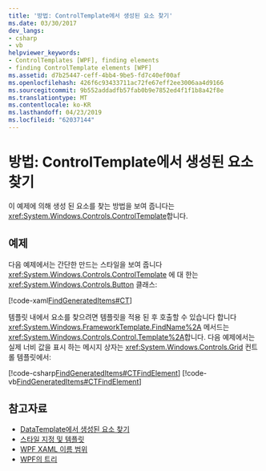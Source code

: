 ```yaml
---
title: '방법: ControlTemplate에서 생성된 요소 찾기'
ms.date: 03/30/2017
dev_langs:
- csharp
- vb
helpviewer_keywords:
- ControlTemplates [WPF], finding elements
- finding ControlTemplate elements [WPF]
ms.assetid: d7b25447-ceff-4bb4-9be5-fd7c40ef00af
ms.openlocfilehash: 426f6c93433711ac72fe67eff2ee3006aa4d9166
ms.sourcegitcommit: 9b552addadfb57fab0b9e7852ed4f1f1b8a42f8e
ms.translationtype: MT
ms.contentlocale: ko-KR
ms.lasthandoff: 04/23/2019
ms.locfileid: "62037144"
---
```

# <a name="how-to-find-controltemplate-generated-elements"></a>방법: ControlTemplate에서 생성된 요소 찾기
이 예제에 의해 생성 된 요소를 찾는 방법을 보여 줍니다는 <xref:System.Windows.Controls.ControlTemplate>합니다.  
  
## <a name="example"></a>예제  
 다음 예제에서는 간단한 만드는 스타일을 보여 줍니다 <xref:System.Windows.Controls.ControlTemplate> 에 대 한는 <xref:System.Windows.Controls.Button> 클래스:  
  
 [!code-xaml[FindGeneratedItems#CT](~/samples/snippets/csharp/VS_Snippets_Wpf/FindGeneratedItems/CSharp/Window1.xaml#ct)]  
  
 템플릿 내에서 요소를 찾으려면 템플릿을 적용 된 후 호출할 수 있습니다 합니다 <xref:System.Windows.FrameworkTemplate.FindName%2A> 메서드는 <xref:System.Windows.Controls.Control.Template%2A>합니다. 다음 예제에서는 실제 너비 값을 표시 하는 메시지 상자는 <xref:System.Windows.Controls.Grid> 컨트롤 템플릿에서:  
  
 [!code-csharp[FindGeneratedItems#CTFindElement](~/samples/snippets/csharp/VS_Snippets_Wpf/FindGeneratedItems/CSharp/Window1.xaml.cs#ctfindelement)]
 [!code-vb[FindGeneratedItems#CTFindElement](~/samples/snippets/visualbasic/VS_Snippets_Wpf/FindGeneratedItems/VisualBasic/Window1.xaml.vb#ctfindelement)]  
  
## <a name="see-also"></a>참고자료

- [DataTemplate에서 생성된 요소 찾기](../data/how-to-find-datatemplate-generated-elements.md)
- [스타일 지정 및 템플릿](styling-and-templating.md)
- [WPF XAML 이름 범위](../advanced/wpf-xaml-namescopes.md)
- [WPF의 트리](../advanced/trees-in-wpf.md)
